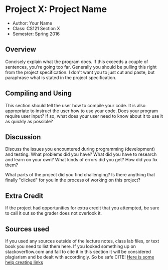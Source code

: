 # Project X: Project Name

* Author: Your Name
* Class: CS121 Section X
* Semester: Spring 2016

## Overview

Concisely explain what the program does. If this exceeds a couple of
sentences, you're going too far. Generally you should be pulling this
right from the project specification. I don't want you to just cut and
paste, but paraphrase what is stated in the project specification.

## Compiling and Using

This section should tell the user how to compile your code.  It is
also appropriate to instruct the user how to use your code. Does your
program require user input? If so, what does your user need to know
about it to use it as quickly as possible?

## Discussion

Discuss the issues you encountered during programming (development)
and testing. What problems did you have? What did you have to
research and learn on your own? What kinds of errors did you get? How
did you fix them?

What parts of the project did you find challenging? Is there anything
that finally "clicked" for you in the process of working on this
project?

## Extra Credit

If the project had opportunities for extra credit that you attempted,
be sure to call it out so the grader does not overlook it.

## Sources used

If you used any sources outside of the lecture notes, class lab files,
or text book you need to list them here. If you looked something up on
stackoverflow.com and fail to cite it in this section it will be
considered plagiarism and be dealt with accordingly. So be safe CITE!
[Here is some help creating links](https://github.com/adam-p/markdown-here/wiki/Markdown-Cheatsheet#links)
